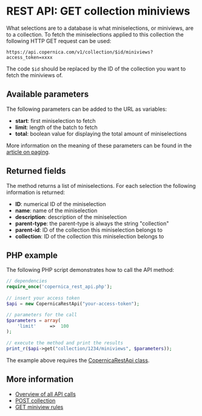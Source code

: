 # REST API: GET collection miniviews

What selections are to a database is what miniselections, or miniviews, 
are to a collection. To fetch the miniselections applied to this collection 
the following HTTP GET request can be used:

`https://api.copernica.com/v1/collection/$id/miniviews?access_token=xxxx`

The code `$id` should be replaced by the ID of the collection you want to 
fetch the miniviews of.

## Available parameters

The following parameters can be added to the URL as variables:

* **start**: first miniselection to fetch
* **limit**: length of the batch to fetch
* **total**: boolean value for displaying the total amount of miniselections

More information on the meaning of these parameters can be found in the 
[article on paging](./rest-paging).

## Returned fields

The method returns a list of miniselections. For each selection the following 
information is returned:

* **ID**: numerical ID of the miniselection
* **name**: name of the miniselection
* **description**: description of the miniselection
* **parent-type**: the parent-type is always the string "collection"
* **parent-id**: ID of the collection this miniselection belongs to
* **collection**: ID of the collection this miniselection belongs to

## PHP example

The following PHP script demonstrates how to call the API method:

```php
// dependencies
require_once('copernica_rest_api.php');
  
// insert your access token
$api = new CopernicaRestApi("your-access-token");

// parameters for the call
$parameters = array(
    'limit'     =>  100
);
    
// execute the method and print the results
print_r($api->get("collection/1234/miniviews", $parameters));
```

The example above requires the [CopernicaRestApi class](rest-php).

## More information

* [Overview of all API calls](./rest-api)
* [POST collection ](./rest-post-collection-miniviews)
* [GET miniview rules](./rest-get-miniview-rules)
